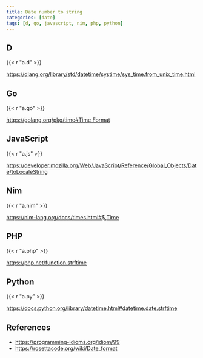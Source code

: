 ```yaml
---
title: Date number to string
categories: [date]
tags: [d, go, javascript, nim, php, python]
---
```


## D

{{< r "a.d" >}}

<https://dlang.org/library/std/datetime/systime/sys_time.from_unix_time.html>

## Go

{{< r "a.go" >}}

<https://golang.org/pkg/time#Time.Format>

## JavaScript

{{< r "a.js" >}}

<https://developer.mozilla.org/Web/JavaScript/Reference/Global_Objects/Date/toLocaleString>

## Nim

{{< r "a.nim" >}}

<https://nim-lang.org/docs/times.html#$,Time>

## PHP

{{< r "a.php" >}}

<https://php.net/function.strftime>

## Python

{{< r "a.py" >}}

<https://docs.python.org/library/datetime.html#datetime.date.strftime>

## References

- <https://programming-idioms.org/idiom/99>
- <https://rosettacode.org/wiki/Date_format>
